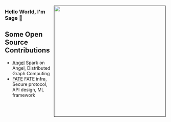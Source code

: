 <a href=""><img src="./cat.jpeg" width="350" align="right" /></a>

### Hello World, I'm Sage 👋

## Some Open Source Contributions

- [Angel](https://github.com/Angel-ML/angel) Spark on Angel, Distributed Graph Computing
- [FATE](https://github.com/FederatedAI/FATE) FATE infra, Secure protocol, API design, ML framework
